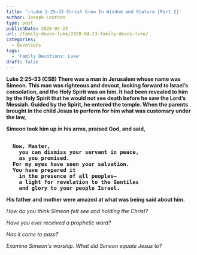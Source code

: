 ```yaml
---
title: '✅Luke 2:25–33 Christ Grew In Wisdom and Stature [Part 2]'
author: Joseph Louthan
type: post
publishDate: 2020-04-23
url: /family-devos-luke/2020-04-23-family-devos-luke/
categories:
  - Devotions
tags:
  - 'Family Devotions: Luke'
draft: false
---
```


​**Luke 2:25–33 (CSB) There was a man in Jerusalem whose name was Simeon. This man was righteous and devout, looking forward to Israel’s consolation, and the Holy Spirit was on him.  It had been revealed to him by the Holy Spirit that he would not see death before he saw the Lord’s Messiah.  Guided by the Spirit, he entered the temple. When the parents brought in the child Jesus to perform for him what was customary under the law,**  

**Simeon took him up in his arms, praised God, and said,**

<pre><b>
  Now, Master, 
  	you can dismiss your servant in peace, 
  	as you promised.
  For my eyes have seen your salvation.  
  You have prepared it 
  	in the presence of all peoples—  
  	a light for revelation to the Gentiles 
  	and glory to your people Israel.</b>
</pre>

**His father and mother were amazed at what was being said about him.**

*How do you think Simeon felt see and holding the Christ?*

*Have you ever received a prophetic word?*

*Has it come to pass?*

*Examine Simeon's worship. What did Simeon equate Jesus to?*